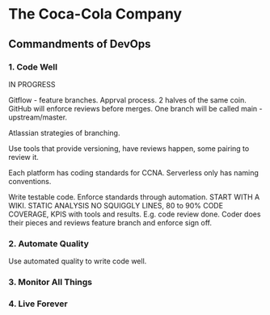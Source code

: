 # The Coca-Cola Company

## Commandments of DevOps

### 1. Code Well

IN PROGRESS

Gitflow - feature branches.  Apprval process.  2 halves of the same coin.  GitHub will enforce reviews before merges.  One branch will be called main - upstream/master.  

Atlassian strategies of branching.

Use tools that provide versioning, have reviews happen, some pairing to review it.

Each platform has coding standards for CCNA.  Serverless only has naming conventions.

Write testable code. Enforce standards through automation. START WITH A WIKI.  STATIC ANALYSIS NO SQUIGGLY LINES, 80 to 90% CODE COVERAGE, KPIS with tools and results.  E.g. code review done.  Coder does their pieces and reviews feature branch and enforce sign off.

### 2. Automate Quality

Use automated quality to write code well.

### 3. Monitor All Things


### 4. Live Forever


